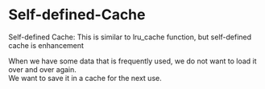 # Self-defined-Cache
Self-defined Cache:
This is similar to lru_cache function, but self-defined cache is enhancement <br>

When we have some data that is frequently used, we do not want to load it over and over again. <br>
We want to save it in a cache for the next use.

